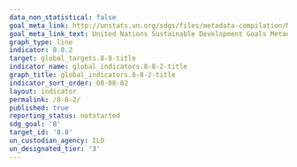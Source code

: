 ```yaml
---
data_non_statistical: false
goal_meta_link: http://unstats.un.org/sdgs/files/metadata-compilation/Metadata-Goal-8.pdf
goal_meta_link_text: United Nations Sustainable Development Goals Metadata (pdf 525kB)
graph_type: line
indicator: 8.8.2
target: global_targets.8-8-title
indicator_name: global_indicators.8-8-2-title
graph_title: global_indicators.8-8-2-title
indicator_sort_order: 08-08-02
layout: indicator
permalink: /8-8-2/
published: true
reporting_status: notstarted
sdg_goal: '8'
target_id: '8.8'
un_custodian_agency: ILO
un_designated_tier: '3'
---
```

